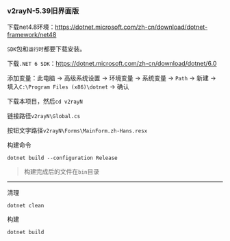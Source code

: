 ### v2rayN-5.39旧界面版

下载net4.8环境：https://dotnet.microsoft.com/zh-cn/download/dotnet-framework/net48

`SDK`包和`运行时`都要下载安装。

下载`.NET 6 SDK`：https://dotnet.microsoft.com/zh-cn/download/dotnet/6.0

添加变量：此电脑 → 高级系统设置 → 环境变量 → 系统变量 → `Path` → 新建 → 填入`C:\Program Files (x86)\dotnet` → 确认

下载本项目，然后`cd v2rayN`

链接路径`v2rayN\Global.cs`

按钮文字路径`v2rayN\Forms\MainForm.zh-Hans.resx`



构建命令
```
dotnet build --configuration Release
```

> 构建完成后的文件在`bin`目录

---


清理
```
dotnet clean
```
构建
```
dotnet build
```
